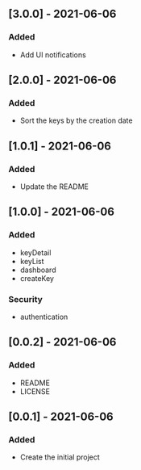 ## [3.0.0] - 2021-06-06
### Added
- Add UI notifications

## [2.0.0] - 2021-06-06
### Added
- Sort the keys by the creation date

## [1.0.1] - 2021-06-06
### Added
- Update the README

## [1.0.0] - 2021-06-06
### Added
- keyDetail
- keyList
- dashboard
- createKey
### Security
- authentication

## [0.0.2] - 2021-06-06
### Added
- README
- LICENSE

## [0.0.1] - 2021-06-06
### Added
- Create the initial project
